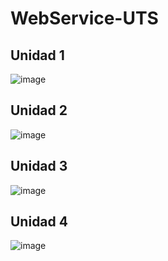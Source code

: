 # WebService-UTS

## Unidad 1
![image](https://user-images.githubusercontent.com/31961588/153673571-4108bc83-f420-46c2-af3a-a4bba44219a9.png)

## Unidad 2
![image](https://user-images.githubusercontent.com/31961588/153673606-1a95ab31-851a-4562-9d5c-bc4a2337db9a.png)

## Unidad 3
![image](https://user-images.githubusercontent.com/31961588/153673636-597e594f-1425-4a2d-ab14-8441731205c1.png)

## Unidad 4
![image](https://user-images.githubusercontent.com/31961588/153673666-ba88d2fc-d392-4c07-a699-5e6aad785d10.png)
